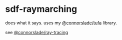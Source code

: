 # sdf-raymarching

does what it says. uses my [@connorslade/tufa](https://github.com/connorslade/tufa) library.

see [@connorslade/ray-tracing](https://github.com/connorslade/ray-tracing)
